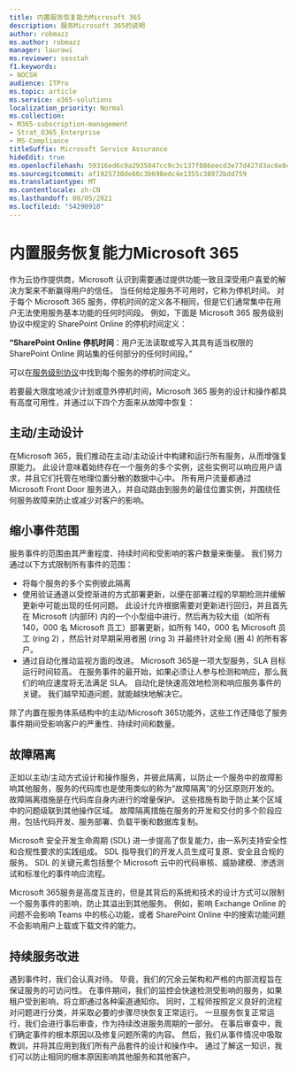 ```yaml
---
title: 内置服务恢复能力Microsoft 365
description: 服务Microsoft 365的说明
author: robmazz
ms.author: robmazz
manager: laurawi
ms.reviewer: sosstah
f1.keywords:
- NOCSH
audience: ITPro
ms.topic: article
ms.service: o365-solutions
localization_priority: Normal
ms.collection:
- M365-subscription-management
- Strat_O365_Enterprise
- MS-Compliance
titleSuffix: Microsoft Service Assurance
hideEdit: true
ms.openlocfilehash: 59316ed6c9a2935047cc9c3c137f886eecd3e77d427d3ac6e8c3808bf29f9b7d
ms.sourcegitcommit: af1925730de60c3b698edc4e1355c38972bdd759
ms.translationtype: MT
ms.contentlocale: zh-CN
ms.lasthandoff: 08/05/2021
ms.locfileid: "54290910"
---
```

# <a name="built-in-service-resiliency-in-microsoft-365"></a>内置服务恢复能力Microsoft 365

作为云协作提供商，Microsoft 认识到需要通过提供功能一致且深受用户喜爱的解决方案来不断赢得用户的信任。 当任何给定服务不可用时，它称为停机时间。 对于每个 Microsoft 365 服务，停机时间的定义各不相同，但是它们通常集中在用户无法使用服务基本功能的任何时间段。 例如，下面是 Microsoft 365 服务级别协议中规定的 SharePoint Online 的停机时间定义：

**“SharePoint Online 停机时间**：用户无法读取或写入其具有适当权限的 SharePoint Online 网站集的任何部分的任何时间段。”

可以在[服务级别协议](https://www.microsoftvolumelicensing.com/DocumentSearch.aspx?Mode=3&DocumentTypeId=37)中找到每个服务的停机时间定义。

若要最大限度地减少计划或意外停机时间，Microsoft 365 服务的设计和操作都具有高度可用性，并通过以下四个方面来从故障中恢复：

## <a name="activeactive-design"></a>主动/主动设计

在Microsoft 365，我们推动在主动/主动设计中构建和运行所有服务，从而增强复原能力。 此设计意味着始终存在一个服务的多个实例，这些实例可以响应用户请求，并且它们托管在地理位置分散的数据中心中。 所有用户流量都通过 Microsoft Front Door 服务进入，并自动路由到服务的最佳位置实例，并围绕任何服务故障来防止或减少对客户的影响。

## <a name="reduce-incident-scope"></a>缩小事件范围

服务事件的范围由其严重程度、持续时间和受影响的客户数量来衡量。 我们努力通过以下方式限制所有事件的范围：

- 将每个服务的多个实例彼此隔离
- 使用验证通道以受控渐进的方式部署更新，以便在部署过程的早期检测并缓解更新中可能出现的任何问题。 此设计允许根据需要对更新进行回归，并且首先在 Microsoft (内部环) 内的一个小型组中进行，然后再为较大组（如所有 140，000 名 Microsoft 员工）部署更新，如所有 140，000 名 Microsoft 员工 (ring 2) ，然后针对早期采用者圈 (ring 3) 并最终针对全局 (圈 4) 的所有客户。
- 通过自动化推动监视方面的改进。 Microsoft 365是一项大型服务，SLA 目标运行时间较高。 在服务事件的最开始，如果必须让人参与检测和响应，那么我们的响应速度将无法满足 SLA。 自动化是快速高效地检测和响应服务事件的关键。 我们越早知道问题，就能越快地解决它。

除了内置在服务体系结构中的主动/Microsoft 365功能外，这些工作还降低了服务事件期间受影响客户的严重性、持续时间和数量。  

## <a name="fault-isolation"></a>故障隔离

正如以主动/主动方式设计和操作服务，并彼此隔离，以防止一个服务中的故障影响其他服务，服务的代码库也是使用类似的称为“故障隔离”的分区原则开发的。 故障隔离措施是在代码库自身内进行的增量保护。 这些措施有助于防止某个区域中的问题级联到其他操作区域。
故障隔离措施在服务的开发和交付的多个阶段应用，包括代码开发、服务部署、负载平衡和数据库复制。

Microsoft 安全开发生命周期 (SDL) 进一步提高了恢复能力，由一系列支持安全性和合规性要求的实践组成。 SDL 指导我们的开发人员生成可复原、安全且合规的服务。 SDL 的关键元素包括整个 Microsoft 云中的代码审核、威胁建模、渗透测试和标准化的事件响应流程。

Microsoft 365服务是高度互连的，但是其背后的系统和技术的设计方式可以限制一个服务事件的影响，防止其溢出到其他服务。 例如，影响 Exchange Online 的问题不会影响 Teams 中的核心功能，或者 SharePoint Online 中的搜索功能问题不会影响用户上载或下载文件的能力。

## <a name="continuous-service-improvement"></a>持续服务改进

遇到事件时，我们会认真对待。 毕竟，我们的冗余云架构和严格的内部流程旨在保证服务的可访问性。 在事件期间，我们的监控会快速检测受影响的服务，如果租户受到影响，将立即通过各种渠道通知你。 同时，工程师按照定义良好的流程对问题进行分类，并采取必要的步骤尽快恢复正常运行。 一旦服务恢复正常运行，我们会进行事后审查，作为持续改进服务周期的一部分。 在事后审查中，我们确定事件的根本原因以及修复问题所需的内容。 然后，我们从事件情况中吸取教训，并将其应用到我们所有产品套件的设计和操作中。 通过了解这一知识，我们可以防止相同的根本原因影响其他服务和其他客户。
